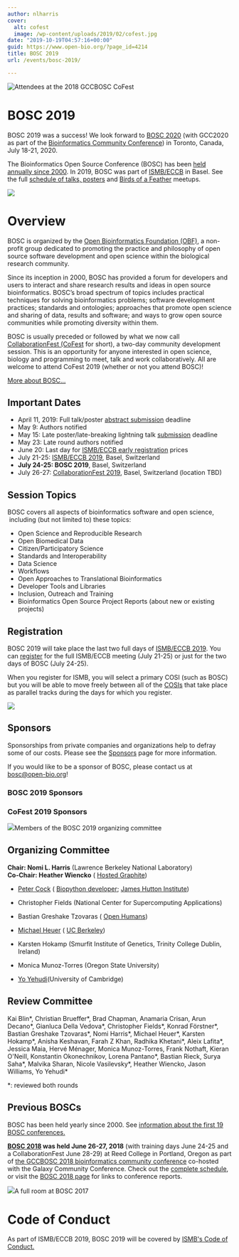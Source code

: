 ```yaml
---
author: nlharris
cover:
  alt: cofest
  image: /wp-content/uploads/2019/02/cofest.jpg
date: "2019-10-19T04:57:16+00:00"
guid: https://www.open-bio.org/?page_id=4214
title: BOSC 2019
url: /events/bosc-2019/

---
```

![Attendees at the 2018 GCCBOSC CoFest](/wp/wp-content/uploads/2019/03/lots-of-people-at-poster-session-1.jpg)

# BOSC 2019

BOSC 2019 was a success! We look forward to [BOSC 2020](/events/bosc/) (with GCC2020 as part of the [Bioinformatics Community Conference](https://bcc2020.github.io/)) in Toronto, Canada, July 18-21, 2020.

The Bioinformatics Open Source Conference (BOSC) has been [held annually since 2000](/events/bosc/about/). In 2019, BOSC was part of [ISMB/ECCB](https://www.iscb.org/ismbeccb2019) in Basel. See the full [schedule of talks, posters](/events/bosc-2019-schedule/) and [Birds of a Feather](/events/bosc/2019-bofs/) meetups.

[![](/wp/wp-content/uploads/2019/03/ismbeccb2019.jpeg)](https://www.iscb.org/ismbeccb2019)

# Overview

BOSC is organized by the [Open Bioinformatics Foundation (OBF)](/wiki/Main_Page), a non-profit group dedicated to promoting the practice and philosophy of open source software development and open science within the biological research community.

Since its inception in 2000, BOSC has provided a forum for developers and users to interact and share research results and ideas in open source bioinformatics. BOSC’s broad spectrum of topics includes practical techniques for solving bioinformatics problems; software development practices; standards and ontologies; approaches that promote open science and sharing of data, results and software; and ways to grow open source communities while promoting diversity within them.

BOSC is usually preceded or followed by what we now call [CollaborationFest (CoFest](/events/bosc/collaborationfest/) for short), a two-day community development session. This is an opportunity for anyone interested in open science, biology and programming to meet, talk and work collaboratively. All are welcome to attend CoFest 2019 (whether or not you attend BOSC)!

[More about BOSC...](/events/bosc/about/)

## Important Dates

- April 11, 2019: Full talk/poster [abstract submission](/events/bosc/submit/) deadline
- May 9: Authors notified
- May 15: Late poster/late-breaking lightning talk [submission](/events/bosc/submit/) deadline
- May 23: Late round authors notified
- June 20: Last day for [ISMB/ECCB early registration](https://www.iscb.org/ismbeccb2019-registration) prices
- July 21-25: [ISMB/ECCB 2019](https://www.iscb.org/ismbeccb2019), Basel, Switzerland
- **July 24-25: BOSC 2019**, Basel, Switzerland
- July 26-27: [CollaborationFest 2019](/events/bosc/collaborationfest/), Basel, Switzerland (location TBD)

## Session Topics

BOSC covers all aspects of bioinformatics software and open science,  including (but not limited to) these topics:

- Open Science and Reproducible Research
- Open Biomedical Data
- Citizen/Participatory Science
- Standards and Interoperability
- Data Science
- Workflows
- Open Approaches to Translational Bioinformatics
- Developer Tools and Libraries
- Inclusion, Outreach and Training
- Bioinformatics Open Source Project Reports (about new or existing projects)

## Registration

BOSC 2019 will take place the last two full days of [ISMB/ECCB 2019](https://www.iscb.org/ismbeccb2019). You can [register](https://www.iscb.org/ismbeccb2019-registration) for the full ISMB/ECCB meeting (July 21-25) or just for the two days of BOSC (July 24-25).

When you register for ISMB, you will select a primary COSI (such as BOSC) but you will be able to move freely between all of the [COSIs](https://www.iscb.org/ismbeccb2019/2209) that take place as parallel tracks during the days for which you register.

![](/wp/wp-content/uploads/2019/03/farah-yo-angel-GCCBOSC-1024x683.jpg)

## Sponsors

Sponsorships from private companies and organizations help to defray some of our costs. Please see the [Sponsors](/events/bosc/sponsors/) page for more information.

If you would like to be a sponsor of BOSC, please contact us at bosc@open-bio.org!

### BOSC 2019 Sponsors

### CoFest 2019 Sponsors

![](/wp/wp-content/uploads/2019/07/BOSC2019-organizers-1.jpg)Members of the BOSC 2019 organizing committee

## Organizing Committee

**Chair: Nomi L. Harris** (Lawrence Berkeley National Laboratory)  
**Co-Chair: Heather Wiencko** ( [Hosted Graphite](https://www.hostedgraphite.com/))  

- [Peter Cock](http://www.scri.ac.uk/staff/petercock) ( [Biopython developer](http://biopython.org/); [James Hutton Institute](http://www.hutton.ac.uk/))  

- Christopher Fields (National Center for Supercomputing Applications)
- Bastian Greshake Tzovaras ( [Open Humans](https://www.openhumans.org/))
- [Michael Heuer](https://github.com/heuermh) ( [UC Berkeley](https://rise.cs.berkeley.edu/))
- Karsten Hokamp (Smurfit Institute of Genetics, Trinity College Dublin, Ireland)  

- Monica Munoz-Torres (Oregon State University)
- [Yo Yehudi](http://yo-yehudi.com/)(University of Cambridge)

## Review Committee

Kai Blin\*, Christian Brueffer\*, Brad Chapman, Anamaria Crisan, Arun Decano\*, Gianluca Della Vedova\*, Christopher Fields\*, Konrad Förstner\*, Bastian Greshake Tzovaras\*, Nomi Harris\*, Michael Heuer\*, Karsten Hokamp\*, Anisha Keshavan, Farah Z Khan, Radhika Khetani\*, Aleix Lafita\*, Jessica Maia, Hervé Ménager, Monica Munoz-Torres, Frank Nothaft, Kieran O'Neill, Konstantin Okonechnikov, Lorena Pantano\*, Bastian Rieck, Surya Saha\*, Malvika Sharan, Nicole Vasilevsky\*, Heather Wiencko, Jason Williams, Yo Yehudi\*


\*: reviewed both rounds

## Previous BOSCs

BOSC has been held yearly since 2000. See [information about the first 19 BOSC conferences.](/events/bosc/about#Past_BOSCs)

**[BOSC 2018](/wiki/BOSC_2018) was held June 26-27, 2018** (with training days June 24-25 and a CollaborationFest June 28-29) at Reed College in Portland, Oregon as part of [the GCCBOSC 2018 bioinformatics community conference](https://gccbosc2018.sched.com/) co-hosted with the Galaxy Community Conference. Check out the [complete schedule](https://gccbosc2018.sched.com/), or visit the [BOSC 2018 page](/wiki/BOSC_2018) for links to conference reports.

![](/wp/wp-content/uploads/2019/03/bosc-crowd-by-james-taylor-1024x340.jpg)A full room at BOSC 2017

# Code of Conduct

As part of ISMB/ECCB 2019, BOSC 2019 will be covered by [ISMB's Code of Conduct.](https://www.iscb.org/ismbeccb2019-codeofconduct)
